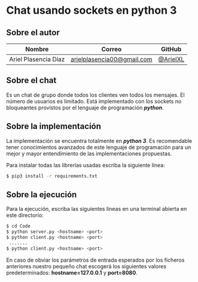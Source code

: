 # Chat usando sockets en python 3

## Sobre el autor

**Nombre** | **Correo** | **GitHub**
--|--|--
Ariel Plasencia Díaz | arielplasencia00@gmail.com | [@ArielXL](https://github.com/ArielXL)

## Sobre el chat

Es un chat de grupo donde todos los clientes ven todos los mensajes. El número de usuarios es limitado. Está implementado con los sockets no bloqueantes provistos por el lenguaje de programación ***python***.

## Sobre la implementación

La implementación se encuentra totalmente en ***python 3***. Es recomendable tener conocimientos avanzados de este lenguaje de programación para un mejor y mayor entendimiento de las implementaciones propuestas.

Para instalar todas las librerías usadas escriba la siguiente línea:

```bash
$ pip3 install -r requirements.txt
```

## Sobre la ejecución

Para la ejecución, escriba las siguientes líneas en una terminal abierta en este directorio:

```bash
$ cd Code
$ python server.py <hostname> <port>
$ python client.py <hostname> <port>
 .......
$ python client.py <hostname> <port>
```

En caso de obviar los parámetros de entrada esperados por los ficheros anteriores nuestro pequeño chat escogerá los siguientes valores predeterminados: **hostname=127.0.0.1** y **port=8080**.
